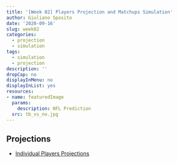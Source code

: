 ```yaml
---
title: '[Week 02] Players Projection and Matchups Simulation'
author: Giuliano Sposito
date: '2020-09-16'
slug: week02
categories:
  - projection
  - simulation
tags:
  - simulation
  - projection
description: ''
dropCap: no
displayInMenu: no
displayInList: yes
resources:
- name: featuredImage
  params:
    description: NFL Prediction
  src: tb_vs_no.jpg
---
```


<!--more-->

## Projections

- [Individual Players Projections](/reports/2020/ffa_players_projection_week2.html)

